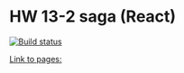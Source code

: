 # HW 13-2 saga (React)

[![Build status](https://ci.appveyor.com/api/projects/status/jgag1wanekf1txmj?svg=true)](https://ci.appveyor.com/project/Alexey57575/ra-hw13-2-client)

[Link to pages: ](https://alexgnutov.github.io/ra_hw13_2_client/)

